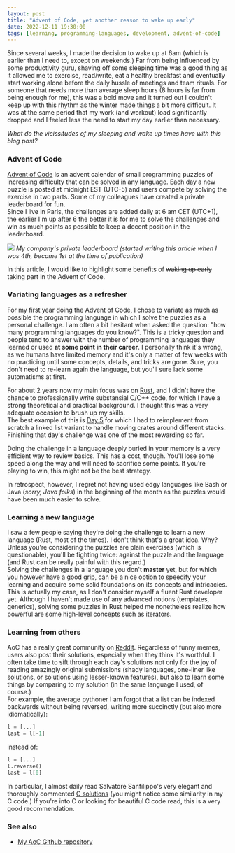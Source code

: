 ```yaml
---
layout: post
title: "Advent of Code, yet another reason to wake up early"
date: 2022-12-11 19:30:00
tags: [learning, programming-languages, development, advent-of-code]
---
```


Since several weeks, I made the decision to wake up at 6am (which is earlier than I need to, except on weekends.)
Far from being influenced by some productivity guru, shaving off some sleeping time was a good
thing as it allowed me to exercise, read/write, eat a healthy breakfast and eventually start
working alone before the daily hussle of meetings and team rituals.
For someone that needs more than average sleep hours (8 hours is far from being enough for me), this was a bold move
and it turned out I couldn't keep up with this rhythm as the winter made things a bit more difficult.
It was at the same period that my work (and workout) load significantly dropped and I feeled less the need
to start my day earlier than necessary.

_What do the vicissitudes of my sleeping and wake up times have with this blog post?_


### Advent of Code
[Advent of Code](https://adventofcode.com/) is an advent calendar of small programming puzzles of increasing difficulty that can
be solved in any language.
Each day a new puzzle is posted at midnight EST (UTC-5) and users compete by solving the exercise in two parts.
Some of my colleagues have created a private leaderboard for fun. \
Since I live in Paris, the challenges are added daily at 6 am CET (UTC+1), the earlier I'm up after 6 the better
it is for me to solve the challenges and win as much points as possible to keep a decent position in the leaderboard.

![](https://public-assets-for-web.s3.eu-west-3.amazonaws.com/advent-of-code-2022.png)
_My company's private leaderboard (started writing this article when I was 4th, became 1st at the time of publication)_

In this article, I would like to highlight some benefits of ~~waking up early~~ taking part in the Advent of Code.

### Variating languages as a refresher
For my first year doing the Advent of Code, I chose to variate as much as possible the programming language in
which I solve the puzzles as a personal challenge.
I am often a bit hesitant when asked the question: "how many programming languages do you know?". This is a tricky question
and people tend to answer with the number of programming languages they learned or used **at some point in their career**.
I personally think it's wrong, as we humans have limited memory and it's only a matter of few weeks with no practicing
until some concepts, details, and tricks are gone. Sure, you don't need to re-learn again the language, but you'll sure
lack some automatisms at first.

For about 2 years now my main focus was on [Rust](https://n-eq.github.io/blog/2022/11/01/rust-fiddling-2-years), and I didn't have the
chance to professionally write substansial C/C++ code, for which I have a strong theoretical and practical background. I thought this
was a very adequate occasion to brush up my skills.\
The best example of this is [Day 5](https://adventofcode.com/2022/day/5) for which I had to reimplement from scratch a linked list variant
to handle moving crates around different stacks. Finishing that day's challenge was one of the most rewarding so far.

Doing the challenge in a language deeply buried in your memory is a very efficient way to review basics. This has a cost, though.
You'll lose some speed along the way and will need to sacrifice some points. If you're playing to win, this might not be the
best strategy.

In retrospect, however, I regret not having used edgy languages like Bash or Java (_sorry, Java folks_) in the beginning of the
month as the puzzles would have been much easier to solve.

### Learning a new language
I saw a few people saying they're doing the challenge to learn a new language (Rust, most of the times). I don't think that's a great
idea. Why? Unless you're considering the puzzles are plain exercises (which is questionable), you'll be fighting twice: against the puzzle
and the language (and Rust can be really painful with this regard.)\
Solving the challenges in a language you don't **master** yet, but for which you however have a good grip, can be a nice option to
speedify your learning and acquire some solid foundations on its concepts and intricacies.\
This is actually my case, as I don't consider myself a fluent Rust developer yet.
Although I haven't made use of any advanced notions (templates, generics), solving some puzzles in Rust
helped me nonetheless realize how powerful are some high-level concepts such as iterators.

### Learning from others
AoC has a really great community on [Reddit](https://www.reddit.com/r/adventofcode/). Regardless of funny memes, users also post their
solutions, especially when they think it's worthful. I often take time to sift through each day's solutions not only for the joy of
reading amazingly original submissions (shady languages, one-liner like solutions, or solutions using lesser-known features), but also
to learn some things by comparing to my solution (in the same language I used, of course.)\
For example, the average pythoner I am forgot that a list can be indexed backwards without being reversed, writing more succinctly
(but also more idiomatically):

```python
l = [...]
last = l[-1]
```

instead of:
```python
l = [...]
l.reverse()
last = l[0]
```

In particular, I almost daily read Salvatore Sanfilippo's very elegant and thoroughly commented
[C solutions](https://github.com/antirez/adventofcode2022) (you might notice some similarity in my C code.)
If you're into C or looking for beautiful C code read, this is a very good recommendation.

### See also

* [My AoC Github repository](https://github.com/n-eq/advent-of-code)
